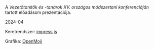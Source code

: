 A *Vezetőtanítők és -tanárok XV. országos módszertani konferenciáján* tartott előadásom prezentációja.

2024-04

Keretrendszer: [impress.js](https://impress.js.org/)

Grafika: [OpenMoji](https://openmoji.org/)
